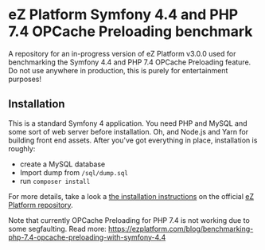 # eZ Platform Symfony 4.4 and PHP 7.4 OPCache Preloading benchmark

A repository for an in-progress version of eZ Platform v3.0.0 used for benchmarking the Symfony 4.4 and PHP 7.4 OPCache Preloading feature. Do not use anywhere in production, this is purely for entertainment purposes!

## Installation

This is a standard Symfony 4 application. You need PHP and MySQL and some sort of web server before installation. Oh, and Node.js and Yarn for building front end assets. After you've got everything in place, installation is roughly:

- create a MySQL database
- Import dump from `/sql/dump.sql`
- run `composer install`

For more details, take a look a <a href="https://github.com/ezsystems/ezplatform#installation">the installation instructions</a> on the official <a href="https://github.com/ezsystems/ezplatform">eZ Platform repository</a>.

Note that currently OPCache Preloading for PHP 7.4 is not working due to some segfaulting. Read more: https://ezplatform.com/blog/benchmarking-php-7.4-opcache-preloading-with-symfony-4.4

